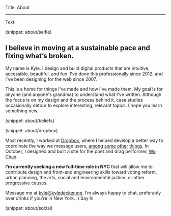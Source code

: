 Title: About

----

Text:

(snippet: about/selfie)

## I believe in moving at a sustainable pace and fixing what’s broken.

My name is Kyle. I design and build digital products that are intuitive, accessible, beautiful, and fun. I've done this professionally since 2012, and I've been designing for the web since 2007.

This is a home for things I've made and how I've made them. My goal is for anyone (and anyone's grandma) to understand what I've written. Although the focus is on my design and the process behind it, case studies occasionally detour to explore interesting, relevant topics. I hope you learn something new.

(snippet: about/beliefs)

(snippet: about/dropbox)

Most recently, I worked at [Dropbox](/work/dropbox), where I helped develop a better way to coordinate the way we message users, [among](https://dribbble.com/shots/4138623-Fit-Fill-Icon-Design-Process) [some](https://dribbble.com/shots/4309432-Design-Session-Cheat-Sheet) [other](https://dribbble.com/shots/3288748-Dropbox-Design-Book-Club) [things](https://dribbble.com/shots/3689574-Menu-Loader). In October, I designed and built a site for the poet and drag performer, [Wo Chan](https://wo.bingo/).

**I’m currently seeking a new full-time role in <span class="uppercase">NYC</span>** that will allow me to contribute design and front-end engineering skills toward voting reform, urban planning, the arts, social and environmental justice, or other progressive causes.

Message me at <kyle@kyledecker.me>. I’m always happy to chat, preferably over drinks if you're in New York. :) Say hi.

(snippet: about/social)
